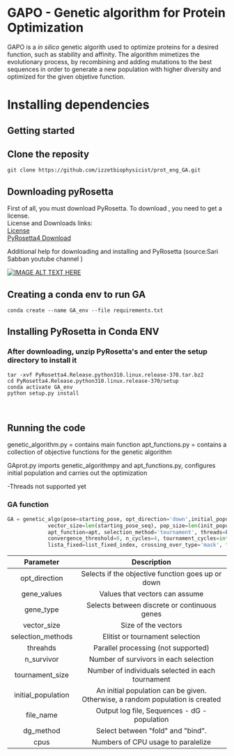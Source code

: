 # GAPO - Genetic algorithm for Protein Optimization
GAPO is a _in silico_ genetic algorith used to optimize proteins for a desired function, such as stability and affinity. The algorithm mimetizes the evolutionary process, by recombining and adding mutations to the best sequences in order to generate a new population with higher diversity and optimized for the given objetive function. 
<br/>
# Installing dependencies

## Getting started

## Clone the reposity
```
git clone https://github.com/izzetbiophysicist/prot_eng_GA.git
```
## Downloading pyRosetta
First of all, you must download PyRosetta. To download , you need to get a license.
<br />
License and Downloads links:
<br />
[License](https://www.rosettacommons.org/software/license-and-download)
<br />
[PyRosetta4 Download](https://graylab.jhu.edu/download/PyRosetta4/archive/release/PyRosetta4.Release.python310.linux/PyRosetta4.Release.python310.linux.release-370.tar.bz2)

Additional help for downloading and installing and PyRosetta (source:Sari Sabban youtube channel )

[![IMAGE ALT TEXT HERE](https://img.youtube.com/vi/UEaFmUMEL9c/0.jpg)](https://www.youtube.com/watch?v=UEaFmUMEL9c)

## Creating a conda env to run GA
```
conda create --name GA_env --file requirements.txt
```
## Installing PyRosetta in Conda ENV
### After downloading, unzip PyRosetta's and enter the setup directory to install it
```
tar -xvf PyRosetta4.Release.python310.linux.release-370.tar.bz2
cd PyRosetta4.Release.python310.linux.release-370/setup
conda activate GA_env
python setup.py install
```
<br/>

## Running the code

genetic_algorithm.py = contains main function
apt_functions.py = contains a collection of objective functions for the genetic algorithm

GAprot.py imports genetic_algorithmpy and apt_functions.py, configures initial population and carries out the optimization

-Threads not supported yet

### GA function

```python
GA = genetic_algo(pose=starting_pose, opt_direction='down',initial_population = init_population, gene_values=gene_values, gene_type='discrete',
             vector_size=len(starting_pose_seq), pop_size=len(init_population), mutation_rate=0.025, segment_fluctuation=0,
             apt_function=apt, selection_method='tournament', threads=False,
             convergence_threshold=0, n_cycles=4, tournament_cycles=int(np.round(len(init_population)/4)), tournament_size=4, benchmark=False, 
             lista_fixed=list_fixed_index, crossing_over_type='mask', file_name="teste_1.txt", dg_method="fold",  cpus  = 5)
```

  
  | Parameter | Description  | 
  | :---:   | :---: |
  |opt_direction | Selects if the objective function goes up or down
  |gene_values | Values that vectors can assume
  |gene_type | Selects between discrete or continuous genes
  |vector_size | Size of the vectors
  |selection_methods | Elitist or tournament selection
  |threahds | Parallel processing (not supported)
  |n_survivor | Number of survivors in each selection
  |tournament_size | Number of individuals selected in each tournament
  |initial_population | An initial population can be given. Otherwise, a random population is created
  |file_name | Output log file, Sequences - dG - population
  |dg_method | Select between "fold" and "bind".
  |cpus | Numbers of CPU usage to paralelize



